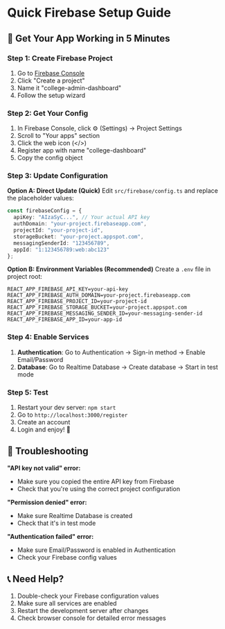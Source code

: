 # Quick Firebase Setup Guide

## 🚀 Get Your App Working in 5 Minutes

### Step 1: Create Firebase Project
1. Go to [Firebase Console](https://console.firebase.google.com/)
2. Click "Create a project"
3. Name it "college-admin-dashboard"
4. Follow the setup wizard

### Step 2: Get Your Config
1. In Firebase Console, click ⚙️ (Settings) → Project Settings
2. Scroll to "Your apps" section
3. Click the web icon (</>)
4. Register app with name "college-dashboard"
5. Copy the config object

### Step 3: Update Configuration
**Option A: Direct Update (Quick)**
Edit `src/firebase/config.ts` and replace the placeholder values:

```typescript
const firebaseConfig = {
  apiKey: "AIzaSyC...", // Your actual API key
  authDomain: "your-project.firebaseapp.com",
  projectId: "your-project-id", 
  storageBucket: "your-project.appspot.com",
  messagingSenderId: "123456789",
  appId: "1:123456789:web:abc123"
};
```

**Option B: Environment Variables (Recommended)**
Create a `.env` file in project root:

```env
REACT_APP_FIREBASE_API_KEY=your-api-key
REACT_APP_FIREBASE_AUTH_DOMAIN=your-project.firebaseapp.com
REACT_APP_FIREBASE_PROJECT_ID=your-project-id
REACT_APP_FIREBASE_STORAGE_BUCKET=your-project.appspot.com
REACT_APP_FIREBASE_MESSAGING_SENDER_ID=your-messaging-sender-id
REACT_APP_FIREBASE_APP_ID=your-app-id
```

### Step 4: Enable Services
1. **Authentication**: Go to Authentication → Sign-in method → Enable Email/Password
2. **Database**: Go to Realtime Database → Create database → Start in test mode

### Step 5: Test
1. Restart your dev server: `npm start`
2. Go to `http://localhost:3000/register`
3. Create an account
4. Login and enjoy! 🎉

## 🔧 Troubleshooting

**"API key not valid" error:**
- Make sure you copied the entire API key from Firebase
- Check that you're using the correct project configuration

**"Permission denied" error:**
- Make sure Realtime Database is created
- Check that it's in test mode

**"Authentication failed" error:**
- Make sure Email/Password is enabled in Authentication
- Check your Firebase config values

## 📞 Need Help?

1. Double-check your Firebase configuration values
2. Make sure all services are enabled
3. Restart the development server after changes
4. Check browser console for detailed error messages 